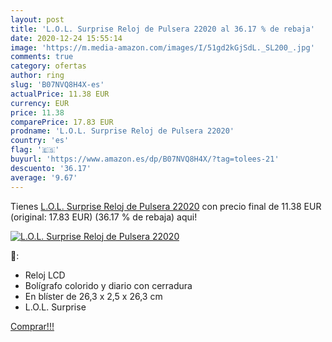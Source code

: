 ```yaml
---
layout: post
title: 'L.O.L. Surprise Reloj de Pulsera 22020 al 36.17 % de rebaja'
date: 2020-12-24 15:55:14
image: 'https://m.media-amazon.com/images/I/51gd2kGjSdL._SL200_.jpg'
comments: true
category: ofertas
author: ring
slug: 'B07NVQ8H4X-es'
actualPrice: 11.38 EUR
currency: EUR
price: 11.38
comparePrice: 17.83 EUR
prodname: 'L.O.L. Surprise Reloj de Pulsera 22020'
country: 'es'
flag: '🇪🇸'
buyurl: 'https://www.amazon.es/dp/B07NVQ8H4X/?tag=tolees-21'
descuento: '36.17'
average: '9.67'
---
```


Tienes [L.O.L. Surprise Reloj de Pulsera 22020](https://www.amazon.es/dp/B07NVQ8H4X/?tag=tolees-21) con precio final de  11.38 EUR (original: 17.83 EUR) (36.17 %  de rebaja) aqui!

[![L.O.L. Surprise Reloj de Pulsera 22020](https://m.media-amazon.com/images/I/51gd2kGjSdL._SL200_.jpg)](https://www.amazon.es/dp/B07NVQ8H4X/?tag=tolees-21)

🔎:

- Reloj LCD
- Bolígrafo colorido y diario con cerradura
- En blíster de 26,3 x 2,5 x 26,3 cm
- L.O.L. Surprise

[Comprar!!!](https://www.amazon.es/dp/B07NVQ8H4X/?tag=tolees-21)
